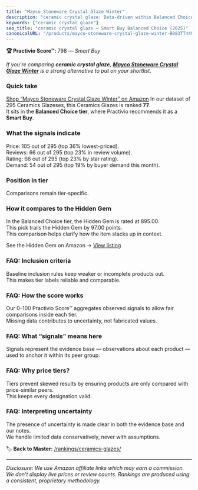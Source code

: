 ```yaml
---
title: "Mayco Stoneware Crystal Glaze Winter"
description: "ceramic crystal glaze: Data-driven within Balanced Choice ranking using the Practivio Score™. Positioned by quality, value, demand, findability, momentum."
keywords: ["ceramic crystal glaze"]
seo_title: "ceramic crystal glaze — Smart Buy Balanced Choice (2025)"
canonicalURL: "/products/mayco-stoneware-crystal-glaze-winter-B083TT4491/"
---
```


**🏆 Practivio Score™:** 798 — _Smart Buy_


*If you're comparing **ceramic crystal glaze**, **[Mayco Stoneware Crystal Glaze Winter](https://www.amazon.com/dp/B083TT4491?tag=practivio-20)** is a strong alternative to put on your shortlist.*
### Quick take
[Shop “Mayco Stoneware Crystal Glaze Winter” on Amazon](https://www.amazon.com/dp/B083TT4491?tag=practivio-20)
In our dataset of 295 Ceramics Glazeses, this Ceramics Glazes is ranked **77**.  
It sits in the **Balanced Choice tier**, where Practivio recommends it as a **Smart Buy**.

### What the signals indicate
Price: 105 out of 295 (top 36% lowest-priced).  
Reviews: 66 out of 295 (top 23% in review volume).  
Rating: 66 out of 295 (top 23% by star rating).  
Demand: 54 out of 295 (top 19% by buyer demand this month).

### Position in tier
Comparisons remain tier-specific.

### How it compares to the Hidden Gem
In the Balanced Choice tier, the Hidden Gem is rated at 895.00.  
This pick trails the Hidden Gem by 97.00 points.  
This comparison helps clarify how the item stacks up in context.  

See the Hidden Gem on Amazon → [View listing](https://www.amazon.com/dp/B08C49TD2Q?tag=practivio-20)

### FAQ: Inclusion criteria
Baseline inclusion rules keep weaker or incomplete products out.  
This makes tier labels reliable and comparable.

### FAQ: How the score works
Our 0–100 Practivio Score™ aggregates observed signals to allow fair comparisons inside each tier.  
Missing data contributes to uncertainty, not fabricated values.

### FAQ: What “signals” means here
Signals represent the evidence base — observations about each product — used to anchor it within its peer group.

### FAQ: Why price tiers?
Tiers prevent skewed results by ensuring products are only compared with price-similar peers.  
This keeps every designation valid.

### FAQ: Interpreting uncertainty
The presence of uncertainty is made clear in both the evidence base and our notes.  
We handle limited data conservatively, never with assumptions.


🏷️ **Back to Master:** [/rankings/ceramics-glazes/](/rankings/ceramics-glazes/)

---
_Disclosure: We use Amazon affiliate links which may earn a commission. We don’t display live prices or review counts. Rankings are produced using a consistent, proprietary methodology._
